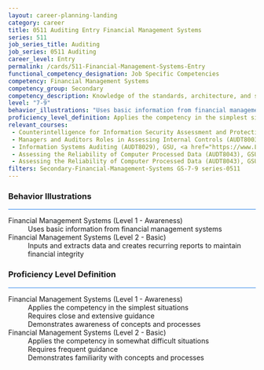 ```yaml
---
layout: career-planning-landing
category: career
title: 0511 Auditing Entry Financial Management Systems
series: 511
job_series_title: Auditing
job_series: 0511 Auditing
career_level: Entry
permalink: /cards/511-Financial-Management-Systems-Entry
functional_competency_designation: Job Specific Competencies
competency: Financial Management Systems
competency_group: Secondary
competency_description: Knowledge of the standards, architecture, and specifications of automated financial systems, including source documents, system flows, system interfaces, and related internal controls
level: "7-9"
behavior_illustrations: "Uses basic information from financial management systems ? Inputs and extracts data and creates recurring reports to maintain financial integrity"
proficiency_level_definition: Applies the competency in the simplest situations ? Requires close and extensive guidance ? Demonstrates awareness of concepts and processes ? Applies the competency in somewhat difficult situations ? Requires frequent guidance ? Demonstrates familiarity with concepts and processes 
relevant_courses: 
 - Counterintelligence for Information Security Assessment and Protection (AUDT7200), GSU, <a href="https://www.LearnAtGSUSA.com/AUDT7202">https://www.LearnAtGSUSA.com/AUDT7202</a>
 - Managers and Auditors Roles in Assessing Internal Controls (AUDT8003), GSU, <a href="https://www.LearnAtGSUSA.com/AUDT8005">https://www.LearnAtGSUSA.com/AUDT8005</a>
 - Information Systems Auditing (AUDT8029), GSU, <a href="https://www.LearnAtGSUSA.com/AUDT8031">https://www.LearnAtGSUSA.com/AUDT8031</a>
 - Assessing the Reliability of Computer Processed Data (AUDT8043), GSU, <a href="https://www.LearnAtGSUSA.com/AUDT8045">https://www.LearnAtGSUSA.com/AUDT8045</a>
 - Assessing the Reliability of Computer Processed Data (AUDT8043), GSU, <a href="https://www.LearnAtGSUSA.com/AUDT8049">https://www.LearnAtGSUSA.com/AUDT8049</a>
filters: Secondary-Financial-Management-Systems GS-7-9 series-0511
---
```


<div class="desktop:grid-col-6 margin-y-3">
  <div class="border-top-2 bg-white padding-3 shadow-5 height-full members-hover border-1px button-border border-top-blue radius-lg card-text-color">
    <h3>Behavior Illustrations</h3>
    <hr style="background-color: #2680EB !important;"/>
    <dl class="text-base card-content-color"><dt>Financial Management Systems (Level 1 - Awareness)</dt><dd>Uses basic information from financial management systems</dd><dt>Financial Management Systems (Level 2 - Basic)</dt><dd>Inputs and extracts data and creates recurring reports to maintain financial integrity</dd></dl>
  </div>
</div>
<div class="desktop:grid-col-6 margin-y-3">
  <div class="border-top-2 bg-white padding-3 shadow-5 height-full members-hover border-1px button-border border-top-blue radius-lg card-text-color">
    <h3>Proficiency Level Definition</h3>
     <hr style="background-color: #2680EB !important;"/>
    <dl class="text-base card-content-color"><dt>Financial Management Systems (Level 1 - Awareness)</dt><dd>Applies the competency in the simplest situations </dd><dd> Requires close and extensive guidance </dd><dd> Demonstrates awareness of concepts and processes</dd><dt>Financial Management Systems (Level 2 - Basic)</dt><dd>Applies the competency in somewhat difficult situations </dd><dd> Requires frequent guidance </dd><dd> Demonstrates familiarity with concepts and processes </dd></dl>
  </div>
</div>